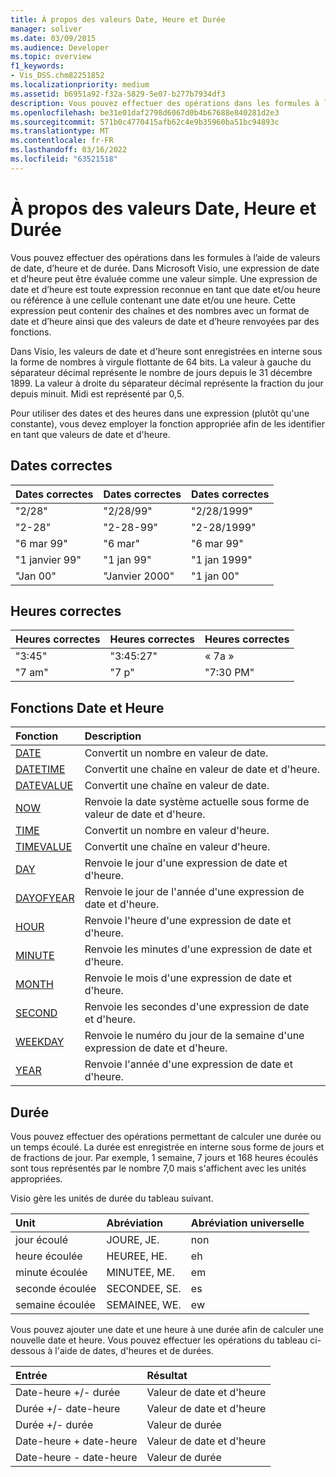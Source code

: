 ```yaml
---
title: À propos des valeurs Date, Heure et Durée
manager: soliver
ms.date: 03/09/2015
ms.audience: Developer
ms.topic: overview
f1_keywords:
- Vis_DSS.chm82251852
ms.localizationpriority: medium
ms.assetid: b6951a92-f32a-5829-5e07-b277b7934df3
description: Vous pouvez effectuer des opérations dans les formules à l’aide de valeurs de date, d’heure et de durée. Dans Microsoft Visio, une expression de date et d’heure peut être évaluée comme une valeur simple. Une expression de date et d’heure est toute expression reconnue en tant que date et/ou heure ou référence à une cellule contenant une date et/ou une heure. Cette expression peut contenir des chaînes et des nombres avec un format de date et d’heure ainsi que des valeurs de date et d’heure renvoyées par des fonctions.
ms.openlocfilehash: be31e01daf2798d6067d0b4b67688e840281d2e3
ms.sourcegitcommit: 571b0c4770415afb62c4e9b35960ba51bc94893c
ms.translationtype: MT
ms.contentlocale: fr-FR
ms.lasthandoff: 03/16/2022
ms.locfileid: "63521518"
---
```

# <a name="about-date-time-and-duration-values"></a>À propos des valeurs Date, Heure et Durée

Vous pouvez effectuer des opérations dans les formules à l’aide de valeurs de date, d’heure et de durée. Dans Microsoft Visio, une expression de date et d’heure peut être évaluée comme une valeur simple. Une expression de date et d’heure est toute expression reconnue en tant que date et/ou heure ou référence à une cellule contenant une date et/ou une heure. Cette expression peut contenir des chaînes et des nombres avec un format de date et d’heure ainsi que des valeurs de date et d’heure renvoyées par des fonctions.
  
Dans Visio, les valeurs de date et d'heure sont enregistrées en interne sous la forme de nombres à virgule flottante de 64 bits. La valeur à gauche du séparateur décimal représente le nombre de jours depuis le 31 décembre 1899. La valeur à droite du séparateur décimal représente la fraction du jour depuis minuit. Midi est représenté par 0,5.
  
Pour utiliser des dates et des heures dans une expression (plutôt qu'une constante), vous devez employer la fonction appropriée afin de les identifier en tant que valeurs de date et d'heure.
  
## <a name="valid-dates"></a>Dates correctes

|Dates correctes |Dates correctes |Dates correctes |
|:-----|:-----|:-----|
| "2/28"  <br/> | "2/28/99"  <br/> | "2/28/1999"  <br/> |
| "2-28"  <br/> | "2-28-99"  <br/> | "2-28/1999"  <br/> |
| "6 mar 99"  <br/> | "6 mar"  <br/> | "6 mar 99"  <br/> |
| "1 janvier 99"  <br/> | "1 jan 99"  <br/> | "1 jan 1999"  <br/> |
| "Jan 00"  <br/> | "Janvier 2000"  <br/> | "1 jan 00"  <br/> |
   
## <a name="valid-times"></a>Heures correctes

|Heures correctes |Heures correctes |Heures correctes |
|:-----|:-----|:-----|
| "3:45"  <br/> | "3:45:27"  <br/> | « 7a »  <br/> |
| "7 am"  <br/> | "7 p"  <br/> | "7:30 PM"  <br/> |
   
## <a name="date-and-time-functions"></a>Fonctions Date et Heure

|**Fonction**|**Description**|
|:-----|:-----|
|[DATE](date-function-visioshapesheet.md) <br/> | Convertit un nombre en valeur de date. |
|[DATETIME](datetime-function.md) <br/> | Convertit une chaîne en valeur de date et d'heure. |
|[DATEVALUE](datevalue-function-visioshapesheet.md) <br/> | Convertit une chaîne en valeur de date. |
|[NOW](now-function-visioshapesheet.md) <br/> | Renvoie la date système actuelle sous forme de valeur de date et d'heure. |
|[TIME](time-function-visioshapesheet.md) <br/> | Convertit un nombre en valeur d'heure. |
|[TIMEVALUE](timevalue-function-visioshapesheet.md) <br/> | Convertit une chaîne en valeur d'heure. |
|[DAY](day-function-visioshapesheet.md) <br/> | Renvoie le jour d'une expression de date et d'heure. |
|[DAYOFYEAR](dayofyear-function.md) <br/> | Renvoie le jour de l'année d'une expression de date et d'heure. |
|[HOUR](hour-function-visioshapesheet.md) <br/> | Renvoie l'heure d'une expression de date et d'heure. |
|[MINUTE](minute-function-visioshapesheet.md) <br/> | Renvoie les minutes d'une expression de date et d'heure. |
|[MONTH](month-function-visioshapesheet.md) <br/> | Renvoie le mois d'une expression de date et d'heure. |
|[SECOND](second-function-visioshapesheet.md) <br/> | Renvoie les secondes d'une expression de date et d'heure. |
|[WEEKDAY](weekday-function-visioshapesheet.md) <br/> | Renvoie le numéro du jour de la semaine d'une expression de date et d'heure. |
|[YEAR](year-function-visioshapesheet.md) <br/> | Renvoie l'année d'une expression de date et d'heure. |
   
## <a name="duration"></a>Durée

Vous pouvez effectuer des opérations permettant de calculer une durée ou un temps écoulé. La durée est enregistrée en interne sous forme de jours et de fractions de jour. Par exemple, 1 semaine, 7 jours et 168 heures écoulés sont tous représentés par le nombre 7,0 mais s'affichent avec les unités appropriées.
  
Visio gère les unités de durée du tableau suivant.
  
|**Unit**|**Abréviation**|**Abréviation universelle**|
|:-----|:-----|:-----|
| jour écoulé  <br/> | JOURE, JE. | non  <br/> |
| heure écoulée  <br/> | HEUREE, HE. | eh  <br/> |
| minute écoulée  <br/> | MINUTEE, ME. | em  <br/> |
| seconde écoulée  <br/> | SECONDEE, SE. | es  <br/> |
| semaine écoulée  <br/> | SEMAINEE, WE. | ew  <br/> |
   
Vous pouvez ajouter une date et une heure à une durée afin de calculer une nouvelle date et heure. Vous pouvez effectuer les opérations du tableau ci-dessous à l'aide de dates, d'heures et de durées.
  
|**Entrée**|**Résultat**|
|:-----|:-----|
| Date-heure +/- durée  <br/> | Valeur de date et d'heure  <br/> |
| Durée +/- date-heure  <br/> | Valeur de date et d'heure  <br/> |
| Durée +/- durée  <br/> | Valeur de durée  <br/> |
| Date-heure + date-heure  <br/> | Valeur de date et d'heure  <br/> |
| Date-heure - date-heure  <br/> | Valeur de durée  <br/> |
   

